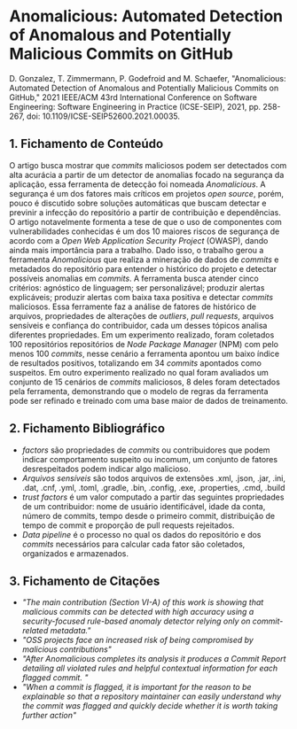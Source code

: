 # Anomalicious: Automated Detection of Anomalous and Potentially Malicious Commits on GitHub

D. Gonzalez, T. Zimmermann, P. Godefroid and M. Schaefer, "Anomalicious: Automated Detection of Anomalous and Potentially Malicious Commits on GitHub," 2021 IEEE/ACM 43rd International Conference on Software Engineering: Software Engineering in Practice (ICSE-SEIP), 2021, pp. 258-267, doi: 10.1109/ICSE-SEIP52600.2021.00035.

## 1. Fichamento de Conteúdo

O artigo busca mostrar que _commits_ maliciosos podem ser detectados com alta acurácia a partir de um detector de anomalias focado na segurança da aplicação, essa ferramenta de detecção foi nomeada _Anomalicious_. A segurança é um dos fatores mais críticos em projetos _open source_, porém, pouco é discutido sobre soluções automáticas que buscam detectar e previnir a infecção do repositório a partir de contribuição e dependências. O artigo notavelmente formenta a tese de que o uso de componentes com vulnerabilidades conhecidas é um dos 10 maiores riscos de segurança de acordo com a _Open Web Application Security Project_ (OWASP), dando ainda mais importância para a trabalho. Dado isso, o trabalho gerou a ferramenta _Anomalicious_ que realiza a mineração de dados de _commits_ e metadados do repositório para entender o histórico do projeto e detectar possíveis anomalias em _commits_. A ferramenta busca atender cinco critérios: agnóstico de linguagem; ser personalizável; produzir alertas explicáveis; produzir alertas com baixa taxa positiva e detectar _commits_ maliciosos. Essa ferramente faz a análise de fatores de histórico de arquivos, propriedades de alterações de _outliers_, _pull requests_, arquivos sensíveis e confiança do contribuidor, cada um desses tópicos analisa diferentes propriedades. Em um experimento realizado, foram coletados 100 repositórios repositórios de _Node Package Manager_ (NPM) com pelo menos 100 _commits_, nesse cenário a ferramenta apontou um baixo índice de resultados positivos, totalizando em 34 _commits_ apontados como suspeitos. Em outro experimento realizado no qual foram avaliados um conjunto de 15 cenários de _commits_ maliciosos, 8 deles foram detectados pela ferramenta, demonstrando que o modelo de regras da ferramenta pode ser refinado e treinado com uma base maior de dados de treinamento.


## 2. Fichamento Bibliográfico 

* _factors_ são propriedades de _commits_ ou contribuidores que podem indicar comportamento suspeito ou incomum, um conjunto de fatores desrespeitados podem indicar algo malicioso.
* _Arquivos sensíveis_ são todos arquivos de extensões .xml, .json, .jar, .ini, .dat, .cnf, .yml, .toml, .gradle, .bin, .config, .exe, .properties, .cmd, .build
* _trust factors_ é um valor computado a partir das seguintes propriedades de um contribuidor: nome de usuário identificável, idade da conta, número de commits, tempo desde o primeiro commit, distribuição de tempo de commit e proporção de pull requests rejeitados.
* _Data pipeline_ é o processo no qual os dados do repositório e dos _commits_ necessários para calcular cada fator são coletados, organizados e armazenados.

## 3. Fichamento de Citações 

* _"The main contribution (Section VI-A) of this work is showing that malicious commits can be detected with high accuracy using a security-focused rule-based anomaly detector relying only on commit-related metadata."_
* _"OSS projects face an increased risk of being compromised by malicious contributions"_
* _"After Anomalicious completes its analysis it produces a Commit Report detailing all violated rules and helpful contextual information for each flagged commit. "_
* _"When a commit is flagged, it is important for the reason to be explainable so that a repository maintainer can easily understand why the commit was flagged and quickly decide whether it is worth taking further action"_
